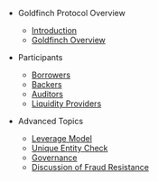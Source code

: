 - Goldfinch Protocol Overview
  - [Introduction](/introduction/introduction.md)
  - [Goldfinch Overview](/introduction/overview.md)

- Participants
  - [Borrowers](/participants/borrowers.md)
  - [Backers](/participants/backers.md)
  - [Auditors](/participants/auditors.md)
  - [Liquidity Providers](/participants/liquidityProviders.md)
  
- Advanced Topics
  - [Leverage Model](/advance/leverageModel.md)
  - [Unique Entity Check](/advance/uniqueEntityCheck.md)
  - [Governance](/advance/governance.md)
  - [Discussion of Fraud Resistance](/advance/discussionOfFraudResistance.md)
